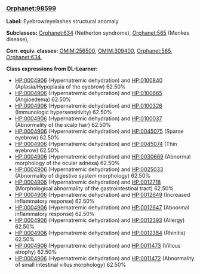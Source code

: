 
### [Orphanet:98599](http://www.orpha.net/ORDO/Orphanet_98599)
**Label:** Eyebrow/eyelashes structural anomaly

**Subclasses:** [Orphanet:634](http://www.orpha.net/ORDO/Orphanet_634) (Netherton syndrome), [Orphanet:565](http://www.orpha.net/ORDO/Orphanet_565) (Menkes disease), 

**Corr. equiv. classes:** [OMIM:256500](http://purl.obolibrary.org/obo/OMIM_256500), [OMIM:309400](http://purl.obolibrary.org/obo/OMIM_309400), [Orphanet:565](http://www.orpha.net/ORDO/Orphanet_565), [Orphanet:634](http://www.orpha.net/ORDO/Orphanet_634), 

**Class expressions from DL-Learner:**

- [HP:0004906](http://purl.obolibrary.org/obo/HP_0004906) (Hypernatremic dehydration) and [HP:0100840](http://purl.obolibrary.org/obo/HP_0100840) (Aplasia/Hypoplasia of the eyebrow) 62.50%
- [HP:0004906](http://purl.obolibrary.org/obo/HP_0004906) (Hypernatremic dehydration) and [HP:0100665](http://purl.obolibrary.org/obo/HP_0100665) (Angioedema) 62.50%
- [HP:0004906](http://purl.obolibrary.org/obo/HP_0004906) (Hypernatremic dehydration) and [HP:0100326](http://purl.obolibrary.org/obo/HP_0100326) (Immunologic hypersensitivity) 62.50%
- [HP:0004906](http://purl.obolibrary.org/obo/HP_0004906) (Hypernatremic dehydration) and [HP:0100037](http://purl.obolibrary.org/obo/HP_0100037) (Abnormality of the scalp hair) 62.50%
- [HP:0004906](http://purl.obolibrary.org/obo/HP_0004906) (Hypernatremic dehydration) and [HP:0045075](http://purl.obolibrary.org/obo/HP_0045075) (Sparse eyebrow) 62.50%
- [HP:0004906](http://purl.obolibrary.org/obo/HP_0004906) (Hypernatremic dehydration) and [HP:0045074](http://purl.obolibrary.org/obo/HP_0045074) (Thin eyebrow) 62.50%
- [HP:0004906](http://purl.obolibrary.org/obo/HP_0004906) (Hypernatremic dehydration) and [HP:0030669](http://purl.obolibrary.org/obo/HP_0030669) (Abnormal morphology of the ocular adnexa) 62.50%
- [HP:0004906](http://purl.obolibrary.org/obo/HP_0004906) (Hypernatremic dehydration) and [HP:0025033](http://purl.obolibrary.org/obo/HP_0025033) (Abnormality of digestive system morphology) 62.50%
- [HP:0004906](http://purl.obolibrary.org/obo/HP_0004906) (Hypernatremic dehydration) and [HP:0012718](http://purl.obolibrary.org/obo/HP_0012718) (Morphological abnormality of the gastrointestinal tract) 62.50%
- [HP:0004906](http://purl.obolibrary.org/obo/HP_0004906) (Hypernatremic dehydration) and [HP:0012649](http://purl.obolibrary.org/obo/HP_0012649) (Increased inflammatory response) 62.50%
- [HP:0004906](http://purl.obolibrary.org/obo/HP_0004906) (Hypernatremic dehydration) and [HP:0012647](http://purl.obolibrary.org/obo/HP_0012647) (Abnormal inflammatory response) 62.50%
- [HP:0004906](http://purl.obolibrary.org/obo/HP_0004906) (Hypernatremic dehydration) and [HP:0012393](http://purl.obolibrary.org/obo/HP_0012393) (Allergy) 62.50%
- [HP:0004906](http://purl.obolibrary.org/obo/HP_0004906) (Hypernatremic dehydration) and [HP:0012384](http://purl.obolibrary.org/obo/HP_0012384) (Rhinitis) 62.50%
- [HP:0004906](http://purl.obolibrary.org/obo/HP_0004906) (Hypernatremic dehydration) and [HP:0011473](http://purl.obolibrary.org/obo/HP_0011473) (Villous atrophy) 62.50%
- [HP:0004906](http://purl.obolibrary.org/obo/HP_0004906) (Hypernatremic dehydration) and [HP:0011472](http://purl.obolibrary.org/obo/HP_0011472) (Abnormality of small intestinal villus morphology) 62.50%


